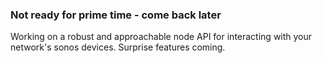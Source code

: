 ### Not ready for prime time - come back later

Working on a robust and approachable node API for interacting with your network's sonos devices. Surprise features coming.